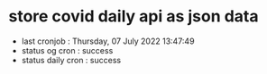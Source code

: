 # store covid daily api as json data

- last cronjob : Thursday, 07 July 2022 13:47:49
- status og cron : success
- status daily cron : success
      
      